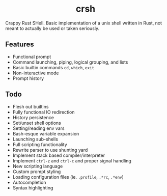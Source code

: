 
# <div align="center">crsh</div>

Crappy Rust SHell. Basic implementation of a unix shell written in Rust, not meant to actually be used or taken seriously.

## Features

* Functional prompt
* Command launching, piping, logical grouping, and lists
* Basic builtin commands `cd`, `which`, `exit`
* Non-interactive mode
* Prompt history

## Todo

* Flesh out builtins
* Fully functional IO redirection
* History persistence
* Set/unset shell options
* Setting/reading env vars
* Bash-esque variable expansion
* Launching sub-shells
* Full scripting functionality
* Rewrite parser to use shunting yard
* Implement stack based compiler/interpreter
* Implement `ctrl-z` and `ctrl-c` and proper signal handling
* New scripting language
* Custom prompt styling
* Loading configuration files (ie. `.profile`, `.*rc`, `.*env`)
* Autocompletion
* Syntax highlighting
